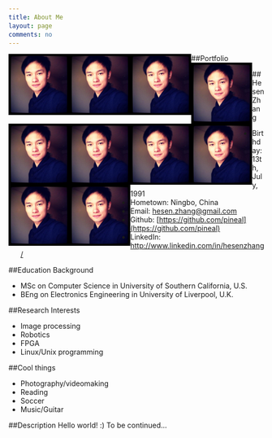 ```yaml
---
title: About Me
layout: page
comments: no
---
```


##Portfolio
<img src="/media/image/portfolio.jpg" alt="Hesen Zhang" width="120" height="120" align="left" />
<img src="/media/image/portfolio.jpg" alt="Hesen Zhang" width="120" height="120" align="left" />
<img src="/media/image/portfolio.jpg" alt="Hesen Zhang" width="120" height="120" align="left" />
<img src="/media/image/portfolio.jpg" alt="Hesen Zhang" width="120" height="120" align="left" />
<img src="/media/image/portfolio.jpg" alt="Hesen Zhang" width="120" height="120" align="left" />

<img src="/media/image/portfolio.jpg" alt="Hesen Zhang" width="120" height="120" align="left" />
<img src="/media/image/portfolio.jpg" alt="Hesen Zhang" width="120" height="120" align="left" />
<img src="/media/image/portfolio.jpg" alt="Hesen Zhang" width="120" height="120" align="left" />
<img src="/media/image/portfolio.jpg" alt="Hesen Zhang" width="120" height="120" align="left" />
<img src="/media/image/portfolio.jpg" alt="Hesen Zhang" width="120" height="120" align="left" />




##Hesen Zhang
- Birthday: 13th, July, 1991
- Hometown: Ningbo, China
- Email: [hesen.zhang@gmail.com](hesen.zhang@gmail.com)
- Github: [https://github.com/pineal](https://github.com/pineal)
- LinkedIn: [http://www.linkedin.com/in/hesenzhang/
](http://www.linkedin.com/in/hesenzhang/
)

##Education Background

- MSc on Computer Science in University of Southern California, U.S.
- BEng on Electronics Engineering in University of Liverpool, U.K.

##Research Interests

- Image processing
- Robotics
- FPGA
- Linux/Unix programming

##Cool things
- Photography/videomaking
- Reading
- Soccer
- Music/Guitar

##Description
Hello world! :) To be continued...
